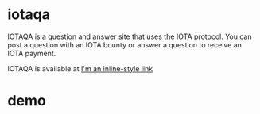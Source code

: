 # iotaqa
IOTAQA is a question and answer site that uses the IOTA protocol. You can post a question with an IOTA bounty or answer a question to receive an IOTA payment.

IOTAQA is available at [I'm an inline-style link](https://iotaqa.com)

# demo
